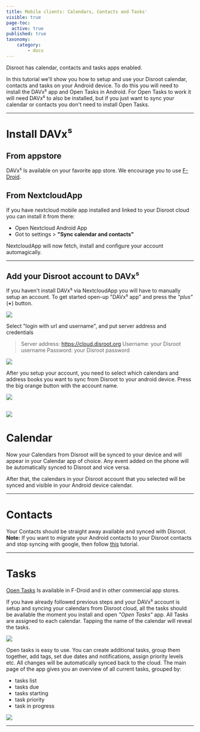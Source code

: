 ```yaml
---
title: Mobile clients: Calendars, Contacts and Tasks'
visible: true
page-toc:
  active: true
published: true
taxonomy:
    category:
        - docs
---
```


Disroot has calendar, contacts and tasks apps enabled.

In this tutorial we'll show you how to setup and use your Disroot calendar, contacts and tasks on your Android device.
To do this you will need to install the DAVx⁵ app and Open Tasks in Android.
For Open Tasks to work it will need DAVx⁵ to also be installed, but if you just want to sync your calendar or contacts you don't need to install Open Tasks.


----------
# Install DAVx⁵
## From appstore
DAVx⁵ Is available on your favorite app store. We encourage you to use [F-Droid](https://f-droid.org/).

## From NextcloudApp
If you have nextcloud mobile app installed and linked to your Disroot cloud you can install it from there:
 - Open Nextcloud Android App
 - Got to settings > **"Sync calendar and contacts"**

 NextcloudApp will now fetch, install and configure your account automagically.

 ---------------

## Add your Disroot account to DAVx⁵

If you haven't install DAVx⁵ via NextcloudApp you will have to manually setup an account.
To get started open-up "DAVx⁵ app" and press the *"plus"* (**+**) button.

![](en/nextcloud_davdroid1.jpeg)


Select "login with url and username", and put server address and credentials

> Server address: https://cloud.disroot.org
> Username: your Disroot username
> Password: your Disroot password


![](en/nextcloud_davdroid2.jpeg)

After you setup your account, you need to select which calendars and address books you want to sync from Disroot to your android device.
Press the big orange button with the account name.

![](en/nextcloud_davdroid3.jpeg)

![](en/nextcloud_davdroid4.jpeg)
-------------------

# Calendar
Now your Calendars from Disroot will be synced to your device and will appear in your Calendar app of choice. Any event added on the phone will be automatically synced to Disroot and vice versa.

After that, the calendars in your Disroot account that you selected will be synced and visible in your Android device calendar.

---------------------
# Contacts
Your Contacts should be straight away available and synced with Disroot.
**Note:**
If you want to migrate your Android contacts to your Disroot contacts and stop syncing with google, then follow [this](https://howto.disroot.org/en/nextcloud/sync-with-your-cloud/android/migrating-contacts-from-google) tutorial.

---------------------
# Tasks

[Open Tasks](https://f-droid.org/packages/org.dmfs.tasks/) Is available in F-Droid and in other commercial app stores.

If you have already followed previous steps and your DAVx⁵ account is setup and syncing your calendars from Disroot cloud, all the tasks should be available the moment you install and open *"Open Tasks"* app.
All Tasks are assigned to each calendar. Tapping the name of the calendar will reveal the tasks.

![](en/nextcloud_tasks1.jpeg)

Open tasks is easy to use. You can create additional tasks, group them together, add tags, set due dates and notifications, assign priority levels etc.
All changes will be automatically synced back to the cloud. The main page of the app gives you an overview of all current tasks, grouped by:
* tasks list
* tasks due
* tasks starting
* task priority
* task in progress

![](en/nextcloud_tasks2.jpeg)

-----------------------
